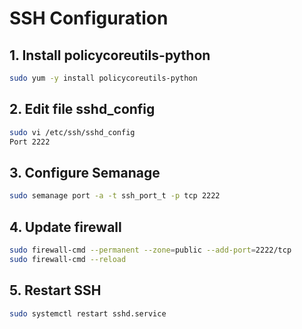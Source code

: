# SSH Configuration

## 1. Install policycoreutils-python
```sh
sudo yum -y install policycoreutils-python
```
## 2. Edit file sshd_config
```sh
sudo vi /etc/ssh/sshd_config
Port 2222
```
## 3.	Configure Semanage
```sh
sudo semanage port -a -t ssh_port_t -p tcp 2222
```
## 4.	Update firewall
```sh
sudo firewall-cmd --permanent --zone=public --add-port=2222/tcp
sudo firewall-cmd --reload
```
## 5.	Restart SSH
```sh
sudo systemctl restart sshd.service
```
